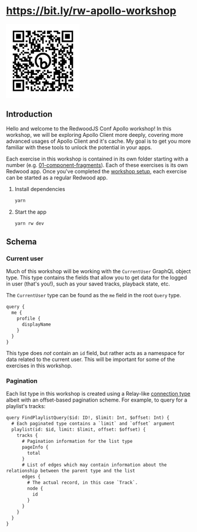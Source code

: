 # https://bit.ly/rw-apollo-workshop

<img src="./assets/code.png" alt="code.png" width="200" />

## Introduction

Hello and welcome to the RedwoodJS Conf Apollo workshop! In this workshop, we will be exploring Apollo Client more deeply, covering more advanced usages of Apollo Client and it's cache. My goal is to get you more familiar with these tools to unlock the potential in your apps.

Each exercise in this workshop is contained in its own folder starting with a number (e.g. [01-component-fragments](./01-component-fragments/)). Each of these exercises is its own Redwood app. Once you've completed the [workshop setup](./00-setup/), each exercise can be started as a regular Redwood app.

1. Install dependencies
   ```sh
   yarn
   ```
2. Start the app
   ```sh
   yarn rw dev
   ```

## Schema

### Current user

Much of this workshop will be working with the `CurrentUser` GraphQL object type. This type contains the fields that allow you to get data for the logged in user (that's you!), such as your saved tracks, playback state, etc.

The `CurrentUser` type can be found as the `me` field in the root `Query` type.

```gql
query {
  me {
    profile {
      displayName
    }
  }
}
```

This type does _not_ contain an `id` field, but rather acts as a namespace for data related to the current user. This will be important for some of the exercises in this workshop.

### Pagination

Each list type in this workshop is created using a Relay-like [connection type](https://relay.dev/graphql/connections.htm#sec-Connection-Types) albeit with an offset-based pagination scheme. For example, to query for a playlist's tracks:

```gql
query FindPlaylistQuery($id: ID!, $limit: Int, $offset: Int) {
  # Each paginated type contains a `limit` and `offset` argument
  playlist(id: $id, limit: $limit, offset: $offset) {
    tracks {
      # Pagination information for the list type
      pageInfo {
        total
      }
      # List of edges which may contain information about the relationship between the parent type and the list
      edges {
        # The actual record, in this case `Track`.
        node {
          id
        }
      }
    }
  }
}
```
